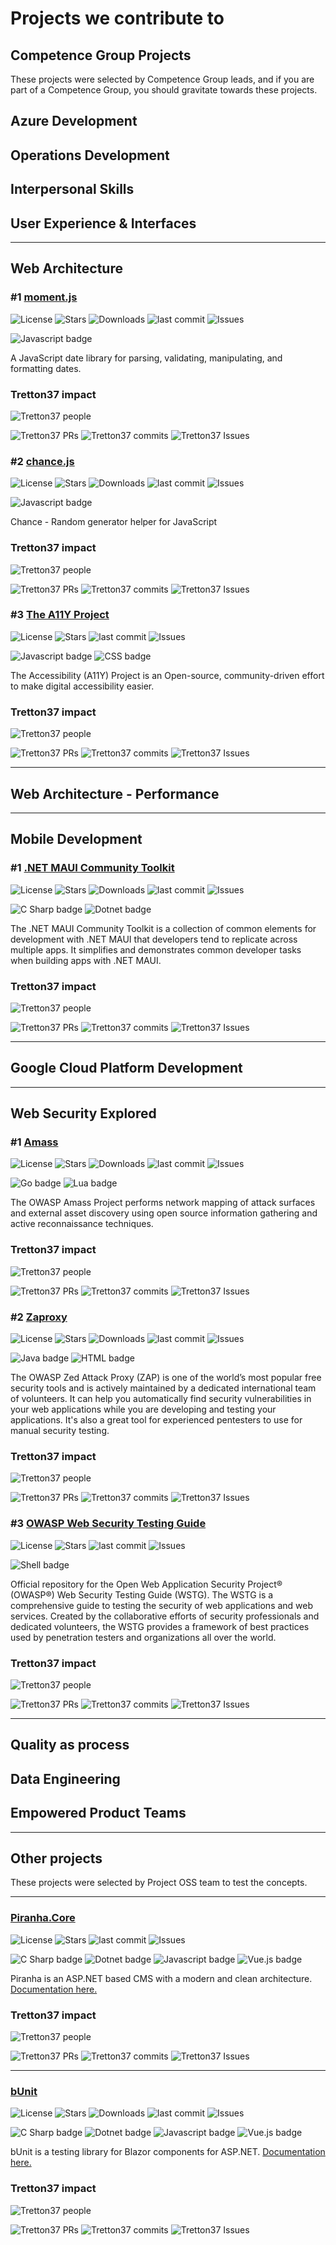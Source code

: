 # Projects we contribute to

## Competence Group Projects
These projects were selected by Competence Group leads, and if you are part of a Competence Group, you should gravitate towards these projects.

## Azure Development
## Operations Development
## Interpersonal Skills
## User Experience & Interfaces
---
## Web Architecture
### #1 [moment.js](https://github.com/moment/moment)

![License](https://img.shields.io/github/license/moment/moment.svg) ![Stars](https://img.shields.io/github/stars/moment/moment.svg) ![Downloads](https://img.shields.io/npm/dm/moment.svg?style=flat) ![last commit](https://img.shields.io/github/last-commit/moment/moment.svg) ![Issues](https://img.shields.io/github/issues/moment/moment.svg) 

![Javascript badge](https://img.shields.io/badge/JavaScript-F7DF1E?style=for-the-badge&logo=javascript&logoColor=black) 

A JavaScript date library for parsing, validating, manipulating, and formatting dates.

### Tretton37 impact

![Tretton37 people](https://oss-tools.1337.services/badger/table-badge.png?type=ProjectEmployeeContributions&project=moment)

![Tretton37 PRs](https://oss-tools.1337.services/badger/badge.png?type=TotalPrs&project=moment) ![Tretton37 commits](https://oss-tools.1337.services/badger/badge.png?type=TotalCommits&project=moment) ![Tretton37 Issues](https://oss-tools.1337.services/badger/badge.png?type=TotalIssues&project=moment)


### #2 [chance.js](https://github.com/chancejs/chancejs)

![License](https://img.shields.io/github/license/chancejs/chancejs.svg) ![Stars](https://img.shields.io/github/stars/chancejs/chancejs.svg) ![Downloads](https://img.shields.io/npm/dm/chance.svg) ![last commit](https://img.shields.io/github/last-commit/chancejs/chancejs.svg) ![Issues](https://img.shields.io/github/issues/chancejs/chancejs.svg) 

![Javascript badge](https://img.shields.io/badge/JavaScript-F7DF1E?style=for-the-badge&logo=javascript&logoColor=black) 

Chance - Random generator helper for JavaScript

### Tretton37 impact

![Tretton37 people](https://oss-tools.1337.services/badger/table-badge.png?type=ProjectEmployeeContributions&project=chancejs)

![Tretton37 PRs](https://oss-tools.1337.services/badger/badge.png?type=TotalPrs&project=chancejs) ![Tretton37 commits](https://oss-tools.1337.services/badger/badge.png?type=TotalCommits&project=chancejs) ![Tretton37 Issues](https://oss-tools.1337.services/badger/badge.png?type=TotalIssues&project=chancejs)


### #3 [The A11Y Project](https://github.com/a11yproject/a11yproject.com)

![License](https://img.shields.io/github/license/a11yproject/a11yproject.com.svg) ![Stars](https://img.shields.io/github/stars/a11yproject/a11yproject.com.svg) ![last commit](https://img.shields.io/github/last-commit/a11yproject/a11yproject.com.svg) ![Issues](https://img.shields.io/github/issues/a11yproject/a11yproject.com.svg) 

![Javascript badge](https://img.shields.io/badge/JavaScript-F7DF1E?style=for-the-badge&logo=javascript&logoColor=black) ![CSS badge](https://img.shields.io/badge/CSS-239120?&style=for-the-badge&logo=css3&logoColor=white) 


The Accessibility (A11Y) Project is an Open-source, community-driven effort to make digital accessibility easier.

### Tretton37 impact

![Tretton37 people](https://oss-tools.1337.services/badger/table-badge.png?type=ProjectEmployeeContributions&project=a11yproject.com)

![Tretton37 PRs](https://oss-tools.1337.services/badger/badge.png?type=TotalPrs&project=a11yproject.com) ![Tretton37 commits](https://oss-tools.1337.services/badger/badge.png?type=TotalCommits&project=a11yproject.com) ![Tretton37 Issues](https://oss-tools.1337.services/badger/badge.png?type=TotalIssues&project=a11yproject.com)


---
## Web Architecture - Performance
---
## Mobile Development
### #1 [.NET MAUI Community Toolkit](https://github.com/CommunityToolkit/Maui)

![License](https://img.shields.io/github/license/CommunityToolkit/Maui.svg) ![Stars](https://img.shields.io/github/stars/CommunityToolkit/Maui.svg) ![Downloads](https://buildstats.info/nuget/CommunityToolkit.Maui?includePreReleases=true) ![last commit](https://img.shields.io/github/last-commit/CommunityToolkit/Maui.svg) ![Issues](https://img.shields.io/github/issues/CommunityToolkit/Maui.svg) 

![C Sharp badge](https://img.shields.io/badge/C%23-239120?style=for-the-badge&logo=c-sharp&logoColor=white) ![Dotnet badge](https://img.shields.io/badge/.NET-5C2D91?style=for-the-badge&logo=.net&logoColor=white) 

The .NET MAUI Community Toolkit is a collection of common elements for development with .NET MAUI that developers tend to replicate across multiple apps. It simplifies and demonstrates common developer tasks when building apps with .NET MAUI.

### Tretton37 impact

![Tretton37 people](https://oss-tools.1337.services/badger/table-badge.png?type=ProjectEmployeeContributions&project=Maui)

![Tretton37 PRs](https://oss-tools.1337.services/badger/badge.png?type=TotalPrs&project=Maui) ![Tretton37 commits](https://oss-tools.1337.services/badger/badge.png?type=TotalCommits&project=Maui) ![Tretton37 Issues](https://oss-tools.1337.services/badger/badge.png?type=TotalIssues&project=Maui)

---
## Google Cloud Platform Development
---
## Web Security Explored
### #1 [Amass](https://github.com/OWASP/Amass)

![License](https://img.shields.io/github/license/OWASP/Amass.svg) ![Stars](https://img.shields.io/github/stars/OWASP/Amass.svg) ![Downloads](https://img.shields.io/docker/pulls/caffix/amass.svg) ![last commit](https://img.shields.io/github/last-commit/OWASP/Amass.svg) ![Issues](https://img.shields.io/github/issues/OWASP/Amass.svg) 

![Go badge](https://img.shields.io/badge/Go-00ADD8?style=for-the-badge&logo=go&logoColor=white) ![Lua badge](https://img.shields.io/badge/Lua-2C2D72?style=for-the-badge&logo=lua&logoColor=white)

The OWASP Amass Project performs network mapping of attack surfaces and external asset discovery using open source information gathering and active reconnaissance techniques.

### Tretton37 impact

![Tretton37 people](https://oss-tools.1337.services/badger/table-badge.png?type=ProjectEmployeeContributions&project=Amass)

![Tretton37 PRs](https://oss-tools.1337.services/badger/badge.png?type=TotalPrs&project=Amass) ![Tretton37 commits](https://oss-tools.1337.services/badger/badge.png?type=TotalCommits&project=Amass) ![Tretton37 Issues](https://oss-tools.1337.services/badger/badge.png?type=TotalIssues&project=Amass)

### #2 [Zaproxy](https://github.com/zaproxy/zaproxy)

![License](https://img.shields.io/github/license/zaproxy/zaproxy.svg) ![Stars](https://img.shields.io/github/stars/zaproxy/zaproxy.svg) ![Downloads](https://img.shields.io/github/downloads/zaproxy/zaproxy/latest/total.svg?maxAge=2592000) ![last commit](https://img.shields.io/github/last-commit/zaproxy/zaproxy.svg) ![Issues](https://img.shields.io/github/issues/zaproxy/zaproxy.svg)  

![Java badge](https://img.shields.io/badge/Java-ED8B00?style=for-the-badge&logo=java&logoColor=white) ![HTML badge](https://img.shields.io/badge/HTML5-E34F26?style=for-the-badge&logo=html5&logoColor=white)

The OWASP Zed Attack Proxy (ZAP) is one of the world’s most popular free security tools and is actively maintained by a dedicated international team of volunteers. It can help you automatically find security vulnerabilities in your web applications while you are developing and testing your applications. It's also a great tool for experienced pentesters to use for manual security testing.

### Tretton37 impact

![Tretton37 people](https://oss-tools.1337.services/badger/table-badge.png?type=ProjectEmployeeContributions&project=zaproxy)

![Tretton37 PRs](https://oss-tools.1337.services/badger/badge.png?type=TotalPrs&project=zaproxy) ![Tretton37 commits](https://oss-tools.1337.services/badger/badge.png?type=TotalCommits&project=zaproxy) ![Tretton37 Issues](https://oss-tools.1337.services/badger/badge.png?type=TotalIssues&project=zaproxy)


### #3 [OWASP Web Security Testing Guide](https://github.com/OWASP/wstg)

![License](https://img.shields.io/github/license/OWASP/wstg.svg) ![Stars](https://img.shields.io/github/stars/OWASP/wstg.svg) ![last commit](https://img.shields.io/github/last-commit/OWASP/wstg.svg) ![Issues](https://img.shields.io/github/issues/OWASP/wstg.svg) 
 
![Shell badge](https://img.shields.io/badge/Shell_Script-121011?style=for-the-badge&logo=gnu-bash&logoColor=white) 

Official repository for the Open Web Application Security Project® (OWASP®) Web Security Testing Guide (WSTG). The WSTG is a comprehensive guide to testing the security of web applications and web services. Created by the collaborative efforts of security professionals and dedicated volunteers, the WSTG provides a framework of best practices used by penetration testers and organizations all over the world.

### Tretton37 impact

![Tretton37 people](https://oss-tools.1337.services/badger/table-badge.png?type=ProjectEmployeeContributions&project=wstg)

![Tretton37 PRs](https://oss-tools.1337.services/badger/badge.png?type=TotalPrs&project=wstg) ![Tretton37 commits](https://oss-tools.1337.services/badger/badge.png?type=TotalCommits&project=wstg) ![Tretton37 Issues](https://oss-tools.1337.services/badger/badge.png?type=TotalIssues&project=wstg)

---
## Quality as process
## Data Engineering
## Empowered Product Teams

---

## Other projects
These projects were selected by Project OSS team to test the concepts.

---

### [Piranha.Core](https://github.com/PiranhaCMS/piranha.core/)
![License](https://img.shields.io/github/license/PiranhaCMS/piranha.core.svg) ![Stars](https://img.shields.io/github/stars/PiranhaCMS/piranha.core.svg) ![last commit](https://img.shields.io/github/last-commit/PiranhaCMS/piranha.core.svg) ![Issues](https://img.shields.io/github/issues/PiranhaCMS/piranha.core.svg) 

![C Sharp badge](https://img.shields.io/badge/C%23-239120?style=for-the-badge&logo=c-sharp&logoColor=white) ![Dotnet badge](https://img.shields.io/badge/.NET-5C2D91?style=for-the-badge&logo=.net&logoColor=white) ![Javascript badge](https://img.shields.io/badge/JavaScript-F7DF1E?style=for-the-badge&logo=javascript&logoColor=black) ![Vue.js badge](https://img.shields.io/badge/Vue.js-35495E?style=for-the-badge&logo=vue.js&logoColor=4FC08D)

Piranha is an ASP.NET based CMS with a modern and clean architecture. [Documentation here.](https://piranhacms.org/docs)

### Tretton37 impact

![Tretton37 people](https://oss-tools.1337.services/badger/table-badge.png?type=ProjectEmployeeContributions&project=piranha.core&wtf=true)

![Tretton37 PRs](https://oss-tools.1337.services/badger/badge.png?type=TotalPrs&project=piranha.core) ![Tretton37 commits](https://oss-tools.1337.services/badger/badge.png?type=TotalCommits&project=piranha.core) ![Tretton37 Issues](https://oss-tools.1337.services/badger/badge.png?type=TotalIssues&project=piranha.core)

---

### [bUnit](https://github.com/bUnit-dev/bUnit)
![License](https://img.shields.io/github/license/bUnit-dev/bUnit.svg) ![Stars](https://img.shields.io/github/stars/bUnit-dev/bUnit.svg) ![Downloads](https://img.shields.io/nuget/dt/bunit.core?logo=nuget&style=flat-square) ![last commit](https://img.shields.io/github/last-commit/bUnit-dev/bUnit.svg) ![Issues](https://img.shields.io/github/issues/bUnit-dev/bUnit.svg)   

![C Sharp badge](	https://img.shields.io/badge/C%23-239120?style=for-the-badge&logo=c-sharp&logoColor=white) ![Dotnet badge](https://img.shields.io/badge/.NET-5C2D91?style=for-the-badge&logo=.net&logoColor=white) ![Javascript badge](https://img.shields.io/badge/JavaScript-F7DF1E?style=for-the-badge&logo=javascript&logoColor=black) ![Vue.js badge](https://img.shields.io/badge/Vue.js-35495E?style=for-the-badge&logo=vue.js&logoColor=4FC08D)

bUnit is a testing library for Blazor components for ASP.NET. [Documentation here.](https://bunit.dev/docs/getting-started/index.html)

### Tretton37 impact

![Tretton37 people](https://oss-tools.1337.services/badger/table-badge.png?type=ProjectEmployeeContributions&project=bunit&wtf=true)

![Tretton37 PRs](https://oss-tools.1337.services/badger/badge.png?type=TotalPrs&project=bunit) ![Tretton37 commits](https://oss-tools.1337.services/badger/badge.png?type=TotalCommits&project=bunit) ![Tretton37 Issues](https://oss-tools.1337.services/badger/badge.png?type=TotalIssues&project=bunit)
